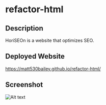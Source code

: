 # refactor-html
## Description
HoriSEOn is a website that optimizes SEO.
## Deployed Website
https://matt530bailey.github.io/refactor-html/
## Screenshot
![Alt text](/assets/screenshot.png "Screen Shot of Webpage")